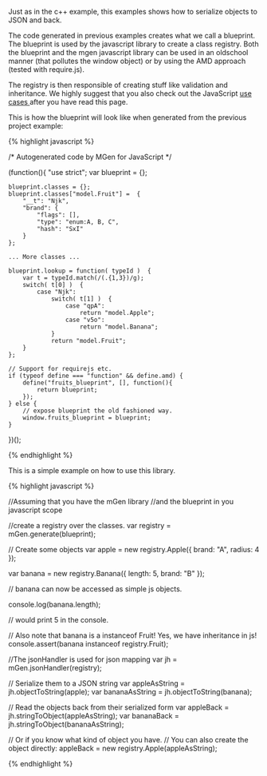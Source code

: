 ---
---
Just as in the c++ example, this examples shows how to serialize objects to JSON and back.

The code generated in previous examples creates what we call a blueprint. The blueprint is used by the javascript library to create a class registry. Both the blueprint and the mgen javascript library can be used in an oldschool manner (that pollutes the window object) or by using the AMD approach (tested with require.js).

The registry is then responsible of creating stuff like validation and inheritance. We highly suggest that you also check out the JavaScript <a href="{{ site.baseurl }}/index_l1_JavaScript.html"> use cases </a> after you have read this page.

This is how the blueprint will look like when generated from the previous project example:

{% highlight javascript %}

/* Autogenerated code by MGen for JavaScript */

(function(){
	"use strict";
	var blueprint = {};
	
	blueprint.classes = {};
	blueprint.classes["model.Fruit"] =  {
		"__t": "Njk",
		"brand": {
			"flags": [],
			"type": "enum:A, B, C",
			"hash": "SxI"
		}
	};

	... More classes ...

	blueprint.lookup = function( typeId )  {
		var t = typeId.match(/(.{1,3})/g);
		switch( t[0] )  {
			case "Njk":
				switch( t[1] )  {
					case "qpA":
						return "model.Apple";
					case "v5o":
						return "model.Banana";
				}
				return "model.Fruit";
		}
	};

	// Support for requirejs etc.
	if (typeof define === "function" && define.amd) {
		define("fruits_blueprint", [], function(){
			return blueprint;
		});
	} else {
		// expose blueprint the old fashioned way.
		window.fruits_blueprint = blueprint;
	}
})();

{% endhighlight %}

This is a simple example on how to use this library.

{% highlight javascript %}

//Assuming that you have the mGen library 
//and the blueprint in you javascript scope

//create a registry over the classes.
var registry = mGen.generate(blueprint);

// Create some objects
var apple = new registry.Apple({
	brand: "A",
	radius: 4
});

var banana = new registry.Banana({
	length: 5,
	brand: "B"
});

// banana can now be accessed as simple js objects.

console.log(banana.length);

// would print 5 in the console.

// Also note that banana is a instanceof Fruit! Yes, we have inheritance in js!
console.assert(banana instanceof registry.Fruit);

//The jsonHandler is used for json mapping
var jh = mGen.jsonHandler(registry);

// Serialize them to a JSON string
var appleAsString = jh.objectToString(apple);
var bananaAsString = jh.objectToString(banana);

// Read the objects back from their serialized form
var appleBack = jh.stringToObject(appleAsString);
var bananaBack = jh.stringToObject(bananaAsString);

// Or if you know what kind of object you have.
// You can also create the object directly:
appleBack = new registry.Apple(appleAsString);

{% endhighlight  %}